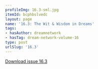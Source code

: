 ```yaml
---
profileImg: 16.3-sml.jpg
itemId: bcphbslvedc
layout: page
name: '16.3: The Wit & Wisdom in Dreams'
tags:
- hasAuthor: dreamnetwork
- hasTag: dream-network-volume-16
type: post
urlSlug: '16.3'
---
```

<a href="../files/pdfs/Volume_16/16.3-Dream-Network-Vol-16-No-3.pdf" download="">Download issue 16.3</a>
